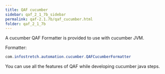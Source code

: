 ```yaml
---
title: QAF cucumber
sidebar: qaf_2_1_7b_sidebar
permalink: qaf-2.1.7b/qaf_cucumber.html
folder: qaf_2_1_7b
---
```


A cucumber QAF Formatter is provided to use with cucumber JVM.

Formatter: 

```java
com.infostretch.automation.cucumber.QAFCucumberFormatter
```

You can use all the features of QAF while developing cucumber java steps.
